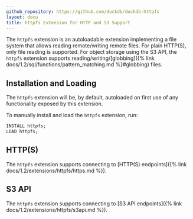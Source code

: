 ```yaml
---
github_repository: https://github.com/duckdb/duckdb-httpfs
layout: docu
title: httpfs Extension for HTTP and S3 Support
---
```


The `httpfs` extension is an autoloadable extension implementing a file system that allows reading remote/writing remote files.
For plain HTTP(S), only file reading is supported. For object storage using the S3 API, the `httpfs` extension supports reading/writing/[globbing]({% link docs/1.2/sql/functions/pattern_matching.md %}#globbing) files.

## Installation and Loading

The `httpfs` extension will be, by default, autoloaded on first use of any functionality exposed by this extension.

To manually install and load the `httpfs` extension, run:

```sql
INSTALL httpfs;
LOAD httpfs;
```

## HTTP(S)

The `httpfs` extension supports connecting to [HTTP(S) endpoints]({% link docs/1.2/extensions/httpfs/https.md %}).

## S3 API

The `httpfs` extension supports connecting to [S3 API endpoints]({% link docs/1.2/extensions/httpfs/s3api.md %}).